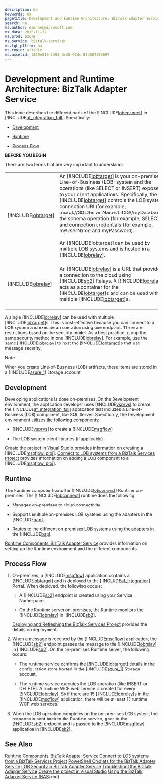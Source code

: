 ```yaml
---
description: na
keywords: na
pagetitle: Development and Runtime Architecture: BizTalk Adapter Service
search: na
ms.author: deonhe@microsoft.com
ms.date: 2015-11-27
ms.prod: azure
ms.service: biztalk-services
ms.tgt_pltfrm: na
ms.topic: article
ms.assetid: 2360e515-3493-4c35-92dc-87b587520697
---
```

# Development and Runtime Architecture: BizTalk Adapter Service
This topic describes the different parts of the [!INCLUDE[lobconnect](/Token/lobconnect_md.md)] in [!INCLUDE[af_integration_full](/Token/af_integration_full_md.md)]. Specifically:

- [Development](/Topic/Development_and_Runtime_Architecture__BizTalk_Adapter_Service.md#BKMK_Development)

- [Runtime](/Topic/Development_and_Runtime_Architecture__BizTalk_Adapter_Service.md#BKMK_Runtime)

- [Process Flow](/Topic/Development_and_Runtime_Architecture__BizTalk_Adapter_Service.md#BKMK_ProcFlow)

**BEFORE YOU BEGIN**

There are two terms that are very important to understand:

|||
|-|-|
|[!INCLUDE[lobtarget](/Token/lobtarget_md.md)] <br /> <br />|An [!INCLUDE[lobtarget](/Token/lobtarget_md.md)] is your on-premises Line-of-Business (LOB) system and the operations (like SELECT or INSERT) exposed to your client applications. Specifically, the [!INCLUDE[lobtarget](/Token/lobtarget_md.md)] controls the LOB system connection URI (for example, mssql://SQLServerName:1433//myDatabase), the schema operation (for example, SELECT), and connection credentials (for example, myUserName and myPassword). <br /> <br />An [!INCLUDE[lobtarget](/Token/lobtarget_md.md)] can be used by multiple LOB systems and is hosted in a [!INCLUDE[lobrelay](/Token/lobrelay_md.md)]. <br /> <br />|
|[!INCLUDE[lobrelay](/Token/lobrelay_md.md)] <br /> <br />|An [!INCLUDE[lobrelay](/Token/lobrelay_md.md)] is a URL that provides a connection to the cloud using [!INCLUDE[sb2](/Token/sb2_md.md)] Relays. A [!INCLUDE[lobrelay](/Token/lobrelay_md.md)] acts as a container for the [!INCLUDE[lobtarget](/Token/lobtarget_md.md)]s and can be used with multiple [!INCLUDE[lobtarget](/Token/lobtarget_md.md)]s. <br /> <br />|
A single [!INCLUDE[lobrelay](/Token/lobrelay_md.md)] can be used with multiple [!INCLUDE[lobtarget](/Token/lobtarget_md.md)]s. This is cost-effective because you can connect to a LOB system and execute an operation using one endpoint. There are restrictions based on the security model. As a best practice, group the same security method in one [!INCLUDE[lobrelay](/Token/lobrelay_md.md)]. For example, use the same [!INCLUDE[lobrelay](/Token/lobrelay_md.md)] to host the [!INCLUDE[lobtarget](/Token/lobtarget_md.md)]s that use message security.

> [!NOTE]
> When you create Line-of-Business (LOB) artifacts, these items are stored in a [!INCLUDE[azure_1](/Token/azure_1_md.md)] Storage account.

## <a name="BKMK_Development"></a>Development
Developing applications is done on-premises. On the Development environment, the application developer uses [!INCLUDE[vsprvs](/Token/vsprvs_md.md)] to create the [!INCLUDE[af_integration_full](/Token/af_integration_full_md.md)] application that includes a Line-of-Business (LOB) component, like SQL Server. Specifically, the Development environment utilizes the following components:

- [!INCLUDE[vsprvs](/Token/vsprvs_md.md)] to create a [!INCLUDE[msgflow](/Token/msgflow_md.md)]

- The LOB system client libraries (if applicable)

[Create the project in Visual Studio](/Topic/Create_the_project_in_Visual_Studio.md) provides information on creating a [!INCLUDE[msgflow_proj](/Token/msgflow_proj_md.md)]. [Connect to LOB systems from a BizTalk Services Project](/Topic/Connect_to_LOB_systems_from_a_BizTalk_Services_Project.md) provides information on adding a LOB component to a [!INCLUDE[msgflow_proj](/Token/msgflow_proj_md.md)].

## <a name="BKMK_Runtime"></a>Runtime
The Runtime computer hosts the [!INCLUDE[lobconnect](/Token/lobconnect_md.md)] Runtime on-premises. The [!INCLUDE[lobconnect](/Token/lobconnect_md.md)] runtime does the following:

- Manages on-premises to cloud connectivity.

- Supports multiple on-premises LOB systems using the adapters in the [!INCLUDE[bap](/Token/bap_md.md)].

- Routes to the different on-premises LOB systems using the adapters in the [!INCLUDE[bap](/Token/bap_md.md)].

[Runtime Components: BizTalk Adapter Service](/Topic/Runtime_Components__BizTalk_Adapter_Service.md) provides information on setting up the Runtime environment and the different components.

## <a name="BKMK_ProcFlow"></a>Process Flow

1. On-premises, a [!INCLUDE[msgflow](/Token/msgflow_md.md)] application contains a [!INCLUDE[lobtarget](/Token/lobtarget_md.md)] and is deployed to the [!INCLUDE[af_integration](/Token/af_integration_md.md)] Portal. When deployed, the following occurs:

   - A [!INCLUDE[sb2](/Token/sb2_md.md)] endpoint is created using your Service Namespace.

   - On the Runtime server on-premises, the Runtime monitors the [!INCLUDE[lobrelay](/Token/lobrelay_md.md)] in [!INCLUDE[sb2](/Token/sb2_md.md)].

   [Deploying and Refreshing the BizTalk Services Project](/Topic/Deploying_and_Refreshing_the_BizTalk_Services_Project.md) provides the details on deployment.

2. When a message is received by the [!INCLUDE[msgflow](/Token/msgflow_md.md)] application, the [!INCLUDE[sb2](/Token/sb2_md.md)] endpoint passes the message to the [!INCLUDE[lobrelay](/Token/lobrelay_md.md)] in [!INCLUDE[sb2](/Token/sb2_md.md)]. On the on-premises Runtime server, the following occurs:

   - The runtime service confirms the [!INCLUDE[lobtarget](/Token/lobtarget_md.md)] details in the configuration store hosted in the [!INCLUDE[azure_1](/Token/azure_1_md.md)] Storage account.

   - The runtime service executes the LOB operation (like INSERT or DELETE). A runtime WCF web service is created for every [!INCLUDE[lobrelay](/Token/lobrelay_md.md)]. So if there are 15 [!INCLUDE[lobrelay](/Token/lobrelay_md.md)]s in the [!INCLUDE[msgflow](/Token/msgflow_md.md)] application, there will be at least 15 runtime WCF web services.

3. When the LOB operation completes on the on-premises LOB system, the response is sent back to the Runtime service, goes to the [!INCLUDE[sb2](/Token/sb2_md.md)] endpoint and is passed to the [!INCLUDE[msgflow](/Token/msgflow_md.md)] application in [!INCLUDE[sb2](/Token/sb2_md.md)].

## See Also
[Runtime Components: BizTalk Adapter Service](/Topic/Runtime_Components__BizTalk_Adapter_Service.md)
[Connect to LOB systems from a BizTalk Services Project](/Topic/Connect_to_LOB_systems_from_a_BizTalk_Services_Project.md)
[PowerShell Cmdlets for the BizTalk Adapter Service](/Topic/PowerShell_Cmdlets_for_the_BizTalk_Adapter_Service.md)
[LOB Security in BizTalk Adapter Service](/Topic/LOB_Security_in_BizTalk_Adapter_Service.md)
[Troubleshoot the BizTalk Adapter Service](/Topic/Troubleshoot_the_BizTalk_Adapter_Service.md)
[Create the project in Visual Studio](/Topic/Create_the_project_in_Visual_Studio.md)
[Using the BizTalk Adapter Service &#40;BAS&#41;](/Topic/Using_the_BizTalk_Adapter_Service__BAS).md)

